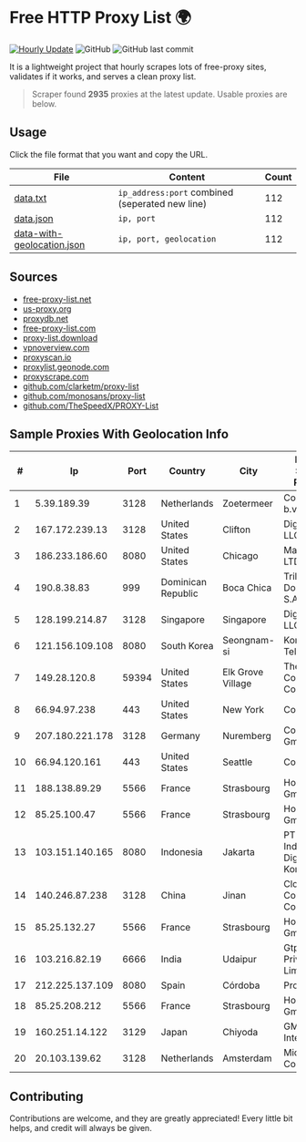 
# Free HTTP Proxy List 🌍

[![Hourly Update](https://github.com/mertguvencli/http-proxy-list/actions/workflows/main.yml/badge.svg?branch=main)](https://github.com/mertguvencli/http-proxy-list/actions/workflows/main.yml)
![GitHub](https://img.shields.io/github/license/mertguvencli/http-proxy-list)
![GitHub last commit](https://img.shields.io/github/last-commit/mertguvencli/http-proxy-list)

It is a lightweight project that hourly scrapes lots of free-proxy sites, validates if it works, and serves a clean proxy list.


> Scraper found **2935** proxies at the latest update. Usable proxies are below.

## Usage

Click the file format that you want and copy the URL.


|File|Content|Count|
|----|-------|-----|
|[data.txt](https://raw.githubusercontent.com/mertguvencli/http-proxy-list/main/proxy-list/data.txt)|`ip_address:port` combined (seperated new line)|112|
|[data.json](https://raw.githubusercontent.com/mertguvencli/http-proxy-list/main/proxy-list/data.json)|`ip, port`|112|
|[data-with-geolocation.json](https://raw.githubusercontent.com/mertguvencli/http-proxy-list/main/proxy-list/data-with-geolocation.json)|`ip, port, geolocation`|112|

## Sources

* [free-proxy-list.net](https://free-proxy-list.net)
* [us-proxy.org](https://www.us-proxy.org)
* [proxydb.net](http://proxydb.net)
* [free-proxy-list.com](https://free-proxy-list.com/?page=&port=&type%5B%5D=http&type%5B%5D=https&up_time=0&search=Search)
* [proxy-list.download](https://www.proxy-list.download/HTTP)
* [vpnoverview.com](https://vpnoverview.com/privacy/anonymous-browsing/free-proxy-servers)
* [proxyscan.io](https://www.proxyscan.io)
* [proxylist.geonode.com](https://proxylist.geonode.com/api/proxy-list?limit=300&page=1&sort_by=lastChecked&sort_type=desc&protocols=http,https)
* [proxyscrape.com](https://api.proxyscrape.com/v2/?request=displayproxies&protocol=http&timeout=10000&country=all&ssl=all&anonymity=all)
* [github.com/clarketm/proxy-list](https://raw.githubusercontent.com/clarketm/proxy-list/master/proxy-list-raw.txt)
* [github.com/monosans/proxy-list](https://raw.githubusercontent.com/monosans/proxy-list/main/proxies/http.txt)
* [github.com/TheSpeedX/PROXY-List](https://raw.githubusercontent.com/TheSpeedX/PROXY-List/master/http.txt)


## Sample Proxies With Geolocation Info

|#|Ip|Port|Country|City|Internet Service Provider|
|-|--|----|-------|----|-------------------------|
|1|5.39.189.39|3128|Netherlands|Zoetermeer|ColoCenter b.v.|
|2|167.172.239.13|3128|United States|Clifton|DigitalOcean, LLC|
|3|186.233.186.60|8080|United States|Chicago|Maxihost LTDA|
|4|190.8.38.83|999|Dominican Republic|Boca Chica|Trilogy Dominicana, S.A.|
|5|128.199.214.87|3128|Singapore|Singapore|DigitalOcean, LLC|
|6|121.156.109.108|8080|South Korea|Seongnam-si|Korea Telecom|
|7|149.28.120.8|59394|United States|Elk Grove Village|The Constant Company|
|8|66.94.97.238|443|United States|New York|Contabo Inc.|
|9|207.180.221.178|3128|Germany|Nuremberg|Contabo GmbH|
|10|66.94.120.161|443|United States|Seattle|Contabo Inc.|
|11|188.138.89.29|5566|France|Strasbourg|Host Europe GmbH|
|12|85.25.100.47|5566|France|Strasbourg|Host Europe GmbH|
|13|103.151.140.165|8080|Indonesia|Jakarta|PT Indotechno Digital Komputasi|
|14|140.246.87.238|3128|China|Jinan|Cloud Computing Corporation|
|15|85.25.132.27|5566|France|Strasbourg|Host Europe GmbH|
|16|103.216.82.19|6666|India|Udaipur|Gtpl Dcpl Private Limited|
|17|212.225.137.109|8080|Spain|Córdoba|Procono S.A|
|18|85.25.208.212|5566|France|Strasbourg|Host Europe GmbH|
|19|160.251.14.122|3129|Japan|Chiyoda|GMO Internet, Inc|
|20|20.103.139.62|3128|Netherlands|Amsterdam|Microsoft Corporation|



## Contributing

Contributions are welcome, and they are greatly appreciated! Every
little bit helps, and credit will always be given.

